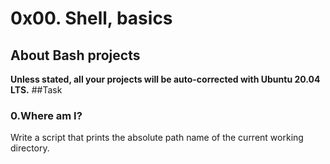 # 0x00. Shell, basics
## About Bash projects
**Unless stated, all your projects will be auto-corrected with Ubuntu 20.04 LTS.**
##Task
### 0.Where am I?
Write a script that prints the absolute path name of the current working directory.
